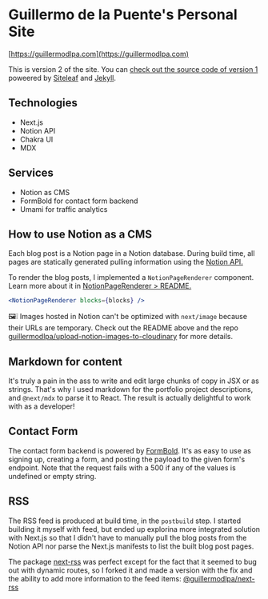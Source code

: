 # Guillermo de la Puente's Personal Site

[https://guillermodlpa.com](https://guillermodlpa.com)

This is version 2 of the site. You can [check out the source code of version 1](https://github.com/guillermodlpa/site/tree/v1) poweered by [Siteleaf](https://www.siteleaf.com/) and [Jekyll](https://jekyllrb.com/).

## Technologies

* Next.js
* Notion API
* Chakra UI
* MDX

## Services

* Notion as CMS
* FormBold for contact form backend
* Umami for traffic analytics

## How to use Notion as a CMS

Each blog post is a Notion page in a Notion database. During build time, all pages are statically generated pulling information using the [Notion API.](https://developers.notion.com/)

To render the blog posts, I implemented a `NotionPageRenderer` component. Learn more about it in [NotionPageRenderer > README.](features/blogPost/NotionPageRenderer)

```jsx
<NotionPageRenderer blocks={blocks} />
```

🖼❕ Images hosted in Notion can't be optimized with `next/image` because their URLs are temporary. Check out the README above and the repo [guillermodlpa/upload-notion-images-to-cloudinary](https://github.com/guillermodlpa/upload-notion-images-to-cloudinary) for more details.

## Markdown for content

It's truly a pain in the ass to write and edit large chunks of copy in JSX or as strings. That's why I used markdown for the portfolio project descriptions, and `@next/mdx` to parse it to React. The result is actually delightful to work with as a developer!

## Contact Form

The contact form backend is powered by [FormBold](https://formbold.com/). It's as easy to use as signing up, creating a form, and posting the payload to the given form's endpoint. Note that the request fails with a 500 if any of the values is undefined or empty string.

## RSS

The RSS feed is produced at build time, in the `postbuild` step. I started building it myself with feed, but ended up explorina more integrated solution with Next.js so that I didn't have to manually pull the blog posts from the Notion API nor parse the Next.js manifests to list the built blog post pages.

The package [next-rss](https://www.npmjs.com/package/next-rss) was perfect except for the fact that it seemed to bug out with dynamic routes, so I forked it and made a version with the fix and the ability to add more information to the feed items: [@guillermodlpa/next-rss](https://www.npmjs.com/package/@guillermodlpa/next-rss)
